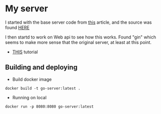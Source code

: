 # My server

I started with the base server code from [this](https://dev.to/andyjessop/building-a-basic-http-server-in-go-a-step-by-step-tutorial-ma4) article, and the source was found [HERE](https://github.com/andyjessop/simple-go-server)

I then startd to work on Web api to see how this works.  Found "gin" which seems to make more sense that the original server, at least at this point.  
   * [THIS](https://dev.to/chefgs/develop-rest-api-using-go-and-test-using-various-methods-8e0) tutorial


## Building and deploying
 * Build docker image
```
docker build -t go-server:latest .
```

 * Running on local
```
docker run -p 8080:8080 go-server:latest
```